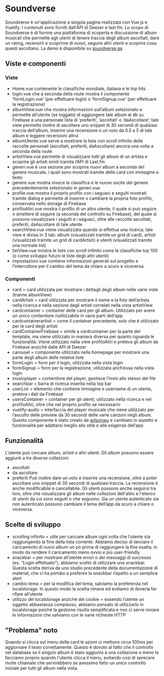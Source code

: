 # Soundverse

Soundverse è un'applicazione a singola pagina realizzata con Vue.js e Vuetify. I contenuti sono forniti dall'API di Deezer e last.fm. Lo scopo di Soundverse è di fornire una piattaforma di scoperta e discussione di album musicali che permette agli utenti di tenere traccia degli album ascoltati, dare un rating, recensirli e scoprirne di nuovi, seguire altri utenti e scoprire cosa questi ascoltano.
La demo è disponibile su [soundverse.ga](https://soundverse.ga/)

## Viste e componenti

### Viste

-   Home.vue contenente le classifiche mondiale, italiana e le top hits
-   login.vue che a seconda della route mostra il componente ‘formLogin.vue’ (per effettuare login) o ‘formSignup.vue’ (per effettuare la registrazione)
-   albumView.vue che mostra informazioni sull’album selezionato e permette all’utente (se loggato) di aggiungere tale album al db su Firebase a una personale lista di ‘preferiti’, ’ascoltati’ o ‘daAscoltare’; tale view permette inoltre di ascoltare uno snippet di 30 secondi di qualsiasi traccia dell’album, inserire una recensione o un voto da 0.5 a 5 di tale album e leggere recensioni altrui
-   albumUtente.vue serve a mostrare la lista con scroll infinito delle raccolte personali (ascoltati, preferiti, daAscoltare) ancora una volta a seconda della route
-   artistView.vue permette di visualizzare tutti gli album di un artista e scoprire gli artisti simili tramite l’API di Last.fm
-   generi.vue è una sezione per scoprire nuovi album a seconda del genere musicale, i quali sono mostrati tramite delle card con immagine e testo
-   genere.vue mostra invece la classifica e le nuove uscite del genere precedentemente selezionato in generi.vue
-   profile.vue mostra il proprio profilo con i seguaci e seguiti mostrati tramite dialog e permette di inserire o cambiare la propria foto profilo, conservata nello storage di Firebase
-   profiloAltri.vue mostra il profilo di un altro utente, il quale si può seguire o smettere di seguire (a seconda del controllo su Firebase), del quale si possono visualizzare i seguiti e i seguaci, oltre alle raccolte ascoltati, preferiti, daAscoltare di tale utente
-   searchView.vue viene visualizzata quando si effettua una ricerca; tale view è divisa in 3 tab: album (visualizzati tramite un grid di card), artisti (visualizzati tramite un grid di cardArtisti) e utenti (visualizzati tramite una normale list)
-   listView.vue mostra le liste con scroll infinito come le classifiche top 100 (o come sviluppo futuro le liste degli altri utenti)
-   impostazioni.vue contiene informazioni generali sul progetto e l’interruttore per il cambio del tema da chiaro a scuro e viceversa

### Componenti

-   card = card utilizzata per mostrare i dettagli degli album nelle varie viste (tranne albumView)
-   cardArtisti = card utilizzata per mostrare il nome e la foto dell’artista nella ricerca e nella sezione degli artisti correlati nella vista artistView
-   cardcontainer = container delle card per gli album. Utilizzato per avere un unico contenitore riutilizzabile in varie parti dell’app
-   cardcontainerartisti = come il container precedente, solo che è utilizzato per le card degli artisti
-   cardContainerFirebase = simile a cardcontainer per la parte del template, ma viene utilizzato in maniera diversa per quanto riguarda le funzionalità. Viene utilizzato nella view profiloAltri e preleva gli album da Firebase anziché dalle API di Deezer
-   carousel = componente utilizzato nella homepage per mostrare una parte degli album delle relative liste
-   formLogin = form per il login, utilizzata nella vista login
-   formSignup = form per la registrazione, utilizzata anch’essa nella vista login
-   musicplayer = contenitore del player, gestisce l’invio allo stesso del file
-   searchbar = barra di ricerca inserita nella top bar
-   userList = elemento che contiene immagine e username di un utente, preleva i dati da Firebase
-   usersContainer = container per gli utenti, utilizzato nella ricerca e nel profiloAltri, oltre che nel proprio profilo se necessario
-   vuetify-audio = interfaccia del player musicale che viene utilizzato per l’ascolto delle preview da 30 secondi delle varie canzoni negli album. Questo componente è stato creato da [wilsonwu](https://github.com/wilsonwu/vuetify-audio) e cambiato in aspetto e funzionalità per adattarsi meglio allo stile e alle esigenze dell’app

## Funzionalità

L’utente può cercare album, artisti e altri utenti. Gli album possono essere aggiunti a tre diverse collezioni:

-   ascoltati
-   da ascoltare
-   preferiti
    Può inoltre dare un voto e inserire una recensione, oltre a poter ascoltare uno snippet di 30 secondi di qualsiasi traccia. La recensione è anche modificabile e cancellabile.
    Gli utenti possono anche seguirsi tra loro, oltre che visualizzare gli album nelle collezioni dell'altro e l'elenco di utenti da cui sono seguiti o che seguono.
    Sia un utente autenticato sia non autenticato possono cambiare il tema dell’app da scuro a chiaro o viceversa.

## Scelte di sviluppo

-   scrolling infinito = utile per caricare album ogni volta che l’utente sta raggiungendo la fine della lista corrente. Abbiamo deciso di lanciare il caricamento di nuovi album un pò prima di raggiungere la fine esatta, in modo da rendere il caricamento meno ovvio e più user-friendly
-   snackbar = per mostrare all’utente errori o dei messaggi di successo (es. “Login effettuato”), abbiamo scelto di utilizzare una snackbar. Questa scelta deriva da uno studio precedente della documentazione di material, che ci ha portato a preferire la snackbar rispetto a un semplice alert
-   cambio tema = per la modifica del tema, salviamo la preferenza nel localstorage. In questo modo la scelta rimane ed evitiamo di doverla far rifare all’utente
-   utilizzo del localstorage anziché dei cookie = essendo l’utente un oggetto abbastanza complesso, abbiamo pensato di utilizzarlo in localstorage poiché la gestione risulta semplificata e non ci serve inviare le informazioni che salviamo con le varie richieste HTTP

## "Problema" noto
Quando si clicca sul menu della card le azioni ci mettono circa 100ms per aggiornare il testo correttamente. Questo è dovuto al fatto che il controllo nel database se il singolo album è stato aggiunto a una collezione o meno lo facciamo proprio quando l'utente clicca il menu, evitando così di sprecare molte chiamate che servirebbero se avessimo fatto un unico controllo iniziale per tutti gli album nella vista.